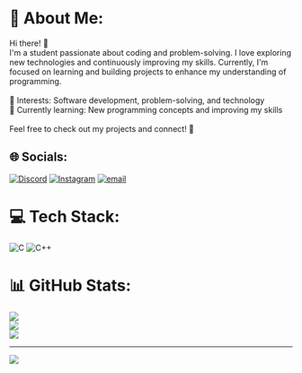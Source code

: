 # 💫 About Me:
Hi there! 👋<br>I'm a student passionate about coding and problem-solving. I love exploring new technologies and continuously improving my skills. Currently, I'm focused on learning and building projects to enhance my understanding of programming.<br><br>🔹 Interests: Software development, problem-solving, and technology<br>🔹 Currently learning: New programming concepts and improving my skills<br><br>Feel free to check out my projects and connect! 🚀


## 🌐 Socials:
[![Discord](https://img.shields.io/badge/Discord-%237289DA.svg?logo=discord&logoColor=white)](https://discord.gg/845958033947492373) [![Instagram](https://img.shields.io/badge/Instagram-%23E4405F.svg?logo=Instagram&logoColor=white)](https://instagram.com/ayman_mxr) [![email](https://img.shields.io/badge/Email-D14836?logo=gmail&logoColor=white)](mailto:aymansadik2005@gmail.com) 

# 💻 Tech Stack:
![C](https://img.shields.io/badge/c-%2300599C.svg?style=for-the-badge&logo=c&logoColor=white) ![C++](https://img.shields.io/badge/c++-%2300599C.svg?style=for-the-badge&logo=c%2B%2B&logoColor=white)
# 📊 GitHub Stats:
![](https://github-readme-stats.vercel.app/api?username=DKOK01&theme=radical&hide_border=true&include_all_commits=true&count_private=false)<br/>
![](https://github-readme-streak-stats.herokuapp.com/?user=DKOK01&theme=radical&hide_border=true)<br/>
![](https://github-readme-stats.vercel.app/api/top-langs/?username=DKOK01&theme=radical&hide_border=true&include_all_commits=true&count_private=false&layout=compact)

---
[![](https://visitcount.itsvg.in/api?id=DKOK01&icon=0&color=0)](https://visitcount.itsvg.in)

<!-- Proudly created with GPRM ( https://gprm.itsvg.in ) -->
